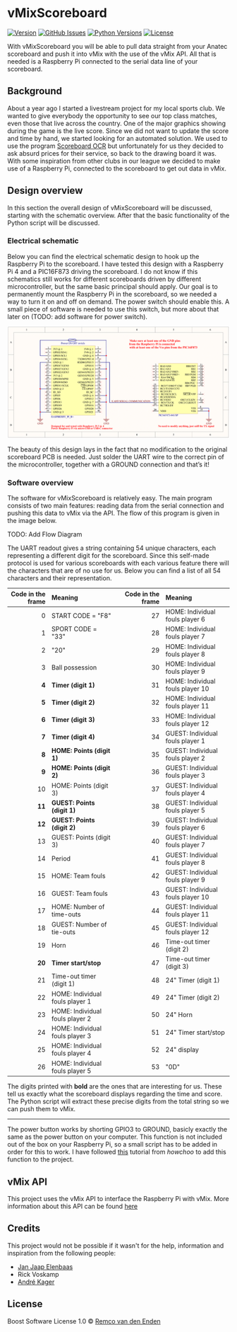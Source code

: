 # vMixScoreboard
[![Version](https://badge.fury.io/gh/tterb%2FHyde.svg)](https://badge.fury.io/gh/tterb%2FHyde)
[![GitHub Issues](https://img.shields.io/github/issues/remcoenden/vMixScoreboard.svg)](https://github.com/remcoenden/vMixScoreboard/issues)
[![Python Versions](https://img.shields.io/pypi/pyversions/yt2mp3.svg)](https://pypi.python.org/pypi/yt2mp3/)
[![License](https://img.shields.io/badge/License-Boost%201.0-lightblue.svg)](https://www.boost.org/LICENSE_1_0.txt)

With vMixScoreboard you will be able to pull data straight from your Anatec scoreboard and push it into vMix with the use of the vMix API. All that is needed is a Raspberry Pi connected to the serial data line of your scoreboard.

## Background
About a year ago I started a livestream project for my local sports club. We wanted to give everybody the opportunity to see our top class matches, even those that live across the country. One of the major graphics showing during the game is the live score. Since we did not want to update the score and time by hand, we started looking for an automated solution. We used to use the program [Scoreboard OCR](http://scoreboard-ocr.com/) but unfortunately for us they decided to ask absurd prices for their service, so back to the drawing board it was. With some inspiration from other clubs in our league we decided to make use of a Raspberry Pi, connected to the scoreboard to get out data in vMix.

## Design overview
In this section the overall design of vMixScoreboard will be discussed, starting with the schematic overview. After that the basic functionality of the Python script will be discussed.

### Electrical schematic
Below you can find the electrical schematic design to hook up the Raspberry Pi to the scoreboard. I have tested this design with a Raspberry Pi 4 and a PIC16F873 driving the scoreboard. I do not know if this schematics still works for different scoreboards driven by different microcontroller, but the same basic principal should apply.
Our goal is to permanently mount the Raspberry Pi in the scoreboard, so we needed a way to turn it on and off on demand. The power switch should enable this. A small piece of software is needed to use this switch, but more about that later on (TODO: add software for power switch).

![Electrical Schematic](https://github.com/remcoenden/vMixScoreboard/blob/master/vMixScoreboard%20Schematic.png "Schematic design")

The beauty of this design lays in the fact that no modification to the original scoreboard PCB is needed. Just solder the UART wire to the correct pin of the microcontroller, together with a GROUND connection and that’s it!

### Software overview
The software for vMixScoreboard is relatively easy. The main program consists of two main features: reading data from the serial connection and pushing this data to vMix via the API. The flow of this program is given in the image below.

TODO: Add Flow Diagram

The UART readout gives a string containing 54 unique characters, each representing a different digit for the scoreboard. Since this self-made protocol is used for various scoreboards with each various feature there will the characters that are of no use for us. Below you can find a list of all 54 characters and their representation.

|     Code in the frame | Meaning                                |    |     Code in the frame | Meaning                                |
|----------------------:|:---------------------------------------|----|----------------------:|:---------------------------------------|
|                     0 | START CODE = "F8"                      |    |                    27 | HOME: Individual fouls player 6        |
|                     1 | SPORT CODE = "33"                      |    |                    28 | HOME: Individual fouls player 7        |
|                     2 | "20"                                   |    |                    29 | HOME: Individual fouls player 8        |
|                     3 | Ball possession                        |    |                    30 | HOME: Individual fouls player 9        |
|                 **4** | **Timer (digit 1)**                    |    |                    31 | HOME: Individual fouls player 10       |
|                 **5** | **Timer (digit 2)**                    |    |                    32 | HOME: Individual fouls player 11       |
|                 **6** | **Timer (digit 3)**                    |    |                    33 | HOME: Individual fouls player 12       |
|                 **7** | **Timer (digit 4)**                    |    |                    34 | GUEST: Individual fouls player 1       |
|                 **8** | **HOME: Points (digit 1)**             |    |                    35 | GUEST: Individual fouls player 2       |
|                 **9** | **HOME: Points (digit 2)**             |    |                    36 | GUEST: Individual fouls player 3       |
|                    10 | HOME: Points (digit 3)                 |    |                    37 | GUEST: Individual fouls player 4       |
|                **11** | **GUEST: Points (digit 1)**            |    |                    38 | GUEST: Individual fouls player 5       |
|                **12** | **GUEST: Points (digit 2)**            |    |                    39 | GUEST: Individual fouls player 6       |
|                    13 | GUEST: Points (digit 3)                |    |                    40 | GUEST: Individual fouls player 7       |
|                    14 | Period                                 |    |                    41 | GUEST: Individual fouls player 8       |
|                    15 | HOME: Team fouls                       |    |                    42 | GUEST: Individual fouls player 9       |
|                    16 | GUEST: Team fouls                      |    |                    43 | GUEST: Individual fouls player 10      |
|                    17 | HOME: Number of time-outs              |    |                    44 | GUEST: Individual fouls player 11      |
|                    18 | GUEST: Number of tie-outs              |    |                    45 | GUEST: Individual fouls player 12      |
|                    19 | Horn                                   |    |                    46 | Time-out timer (digit 2)               |
|                **20** | **Timer start/stop**                   |    |                    47 | Time-out timer (digit 3)               |
|                    21 | Time-out timer (digit 1)               |    |                    48 | 24" Timer (digit 1)                    |
|                    22 | HOME: Individual fouls player 1        |    |                    49 | 24" Timer (digit 2)                    |
|                    23 | HOME: Individual fouls player 2        |    |                    50 | 24" Horn                               |
|                    24 | HOME: Individual fouls player 3        |    |                    51 | 24" Timer start/stop                   |
|                    25 | HOME: Individual fouls player 4        |    |                    52 | 24" display                            |
|                    26 | HOME: Individual fouls player 5        |    |                    53 | "0D"                                   |

The digits printed with **bold** are the ones that are interesting for us. These tell us exactly what the scoreboard displays regarding the time and score. The Python script will extract these precise digits from the total string so we can push them to vMix.

---

The power button works by shorting GPIO3 to GROUND, basicly exactly the same as the power button on your computer. This function is not included out of the box on your Raspberry Pi, so a small script has to be added in order for this to work. I have followed [this](https://howchoo.com/g/mwnlytk3zmm/how-to-add-a-power-button-to-your-raspberry-pi) tutorial from *howchoo* to add this function to the project.

## vMix API
This project uses the vMix API to interface the Raspberry Pi with vMix. More information about this API can be found [here](https://www.vmix.com/help19/index.htm?DeveloperAPI.html)

## Credits
This project would not be possible if it wasn't for the help, information and inspiration from the following people:
- [Jan Jaap Elenbaas](https://www.linkedin.com/in/jjelenbaas/)
- Rick Voskamp
- [André Kager](https://www.linkedin.com/in/andrekager/)

## License
Boost Software License 1.0 © [Remco van den Enden](https://github.com/remcoenden)


